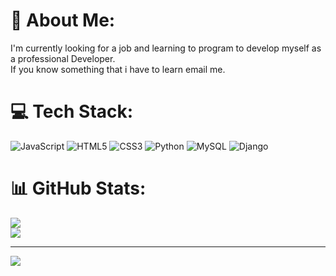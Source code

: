 # 💫 About Me:
I'm currently looking for a job and learning to program to develop myself as a professional Developer.<br>If you know something that i have to learn email me.


# 💻 Tech Stack:
![JavaScript](https://img.shields.io/badge/javascript-%23323330.svg?style=for-the-badge&logo=javascript&logoColor=%23F7DF1E) ![HTML5](https://img.shields.io/badge/html5-%23E34F26.svg?style=for-the-badge&logo=html5&logoColor=white) ![CSS3](https://img.shields.io/badge/css3-%231572B6.svg?style=for-the-badge&logo=css3&logoColor=white) ![Python](https://img.shields.io/badge/python-3670A0?style=for-the-badge&logo=python&logoColor=ffdd54) ![MySQL](https://img.shields.io/badge/mysql-%2300f.svg?style=for-the-badge&logo=mysql&logoColor=white) ![Django](https://img.shields.io/badge/django-%23092E20.svg?style=for-the-badge&logo=django&logoColor=white)
# 📊 GitHub Stats:
![](https://github-readme-stats.vercel.app/api?username=DAguirreAlvarez&theme=dark&hide_border=false&include_all_commits=false&count_private=false)<br/>
![](https://github-readme-stats.vercel.app/api/top-langs/?username=DAguirreAlvarez&theme=dark&hide_border=false&include_all_commits=false&count_private=false&layout=compact)

---
[![](https://visitcount.itsvg.in/api?id=DAguirreAlvarez&icon=0&color=0)](https://visitcount.itsvg.in)

<!-- Proudly created with GPRM ( https://gprm.itsvg.in ) -->
